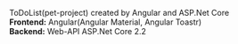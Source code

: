  ToDoList(pet-project) created by Angular and ASP.Net Core<br>
 <strong>Frontend:</strong> Angular(Angular Material, Angular Toastr)<br>
 <strong>Backend:</strong> Web-API ASP.Net Core 2.2
